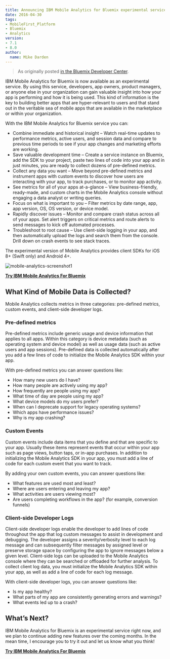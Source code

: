 ```yaml
---
title: Announcing IBM Mobile Analytics for Bluemix experimental service
date: 2016-04-30
tags:
- MobileFirst_Platform
- Bluemix
- Analytics
version:
- 7.1
- 8.0
author:
  name: Mike Darden
---
```


> As originally posted [in the Bluemix Developer Center](https://developer.ibm.com/bluemix/2016/04/29/mobile-analytics-for-bluemix-service/).

IBM Mobile Analytics for Bluemix is now available as an experimental service. By using this service, developers, app owners, product managers, or anyone else in your organization can gain valuable insight into how your app is performing and how it is being used. This kind of information is the key to building better apps that are hyper-relevant to users and that stand out in the veritable sea of mobile apps that are available in the marketplace or within your organization.

With the IBM Mobile Analytics for Bluemix service you can:

* Combine immediate and historical insight – Watch real-time updates to performance metrics, active users, and session data and compare to previous time periods to see if your app changes and marketing efforts are working.
* Save valuable development time – Create a service instance on Bluemix, add the SDK to your project, paste two lines of code into your app and in just minutes, you are ready to collect dozens of pre-defined metrics.
* Collect any data you want – Move beyond pre-defined metrics and instrument apps with custom events to discover how users are interacting with your app, to track purchases, or to monitor app activity.
* See metrics for all of your apps at-a-glance – View business-friendly, ready-made, and custom charts in the Mobile Analytics console without engaging a data analyst or writing queries.
* Focus on what is important to you – Filter metrics by date range, app, app version, OS, OS version, or device model.
* Rapidly discover issues – Monitor and compare crash status across all of your apps. Set alert triggers on critical metrics and route alerts to send messages to kick off automated processes.
* Troubleshoot to root cause – Use client-side logging in your app, and then automatically upload the logs and search them from the console. Drill down on crash events to see stack traces.

The experimental version of Mobile Analytics provides client SDKs for iOS 8+ (Swift only) and Android 4+.

![mobile-analytics-screenshot1]({{site.baseurl}}/assets/blog/2016-04-30-mobile-analytics-for-bluemix-service/mobile-analytics-screenshot1.png)

**[Try IBM Mobile Analytics For Bluemix](https://console.ng.bluemix.net/catalog/services/mobile-analytics/?cm_sp=bluemixblog-_-content-_-cta)**

## What Kind of Mobile Data is Collected?
Mobile Analytics collects metrics in three categories: pre-defined metrics, custom events, and client-side developer logs.

### Pre-defined metrics
Pre-defined metrics include generic usage and device information that applies to all apps. Within this category is device metadata (such as operating system and device model) as well as usage data (such as active users and app sessions). Pre-defined data is collected automatically after you add a few lines of code to initialize the Mobile Analytics SDK within your app.

With pre-defined metrics you can answer questions like:

* How many new users do I have?
* How many people are actively using my app?
* How frequently are people using my app?
* What time of day are people using my app?
* What device models do my users prefer?
* When can I deprecate support for legacy operating systems?
* Which apps have performance issues?
* Why is my app crashing?

### Custom Events
Custom events include data items that you define and that are specific to your app. Usually these items represent events that occur within your app such as page views, button taps, or in-app purchases. In addition to initializing the Mobile Analytics SDK in your app, you must add a line of code for each custom event that you want to track.

By adding your own custom events, you can answer questions like:

* What features are used most and least?
* Where are users entering and leaving my app?
* What activities are users viewing most?
* Are users completing workflows in the app? (for example, conversion funnels)

### Client-side Developer Logs
Client-side developer logs enable the developer to add lines of code throughout the app that log custom messages to assist in development and debugging. The developer assigns a severity/verbosity level to each log message and can subsequently filter messages by assigned level or preserve storage space by configuring the app to ignore messages below a given level. Client-side logs can be uploaded to the Mobile Analytics console where they can be searched or offloaded for further analysis. To collect client log data, you must initialize the Mobile Analytics SDK within your app, as well as add a line of code for each log message.

With client-side developer logs, you can answer questions like:

* Is my app healthy?
* What parts of my app are consistently generating errors and warnings?
* What events led up to a crash?

## What’s Next?
IBM Mobile Analytics for Bluemix is an experimental service right now, and we plan to continue adding new features over the coming months. In the mean time, I encourage you to try it out and let us know what you think!

**[Try IBM Mobile Analytics For Bluemix](https://console.ng.bluemix.net/catalog/services/mobile-analytics/?cm_sp=bluemixblog-_-content-_-cta)**